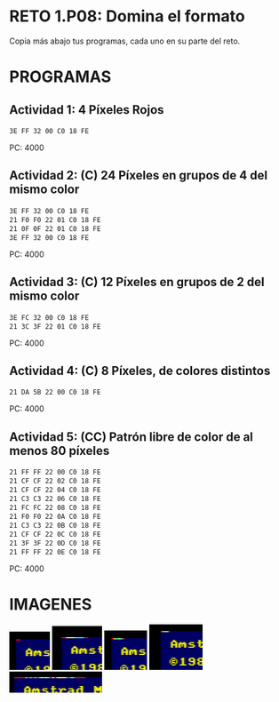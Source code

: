 # RETO 1.P08: Domina el formato
Copia más abajo tus programas, cada uno en su parte del reto.

# PROGRAMAS

## Actividad 1: 4 Píxeles Rojos
```
3E FF 32 00 C0 18 FE
```
PC: 4000

## Actividad 2: (C) 24 Píxeles en grupos de 4 del mismo color
```
3E FF 32 00 C0 18 FE
21 F0 F0 22 01 C0 18 FE
21 0F 0F 22 01 C0 18 FE
3E FF 32 00 C0 18 FE
```
PC: 4000

## Actividad 3: (C) 12 Píxeles en grupos de 2 del mismo color
```
3E FC 32 00 C0 18 FE
21 3C 3F 22 01 C0 18 FE
```
PC: 4000

## Actividad 4: (C) 8 Píxeles, de colores distintos
```
21 DA 5B 22 00 C0 18 FE
```
PC: 4000
## Actividad 5: (CC) Patrón libre de color de al menos 80 píxeles
```
21 FF FF 22 00 C0 18 FE
21 CF CF 22 02 C0 18 FE
21 CF CF 22 04 C0 18 FE
21 C3 C3 22 06 C0 18 FE
21 FC FC 22 08 C0 18 FE
21 F0 F0 22 0A C0 18 FE
21 C3 C3 22 0B C0 18 FE
21 CF CF 22 0C C0 18 FE
21 3F 3F 22 0D C0 18 FE
21 FF FF 22 0E C0 18 FE
```
PC: 4000

# IMAGENES
![Actividad 1](/1.PNG)
![Actividad 2](/2.PNG)
![Actividad 3](/3.PNG)
![Actividad 4](/4.PNG)
![Actividad 5](/5.PNG)

